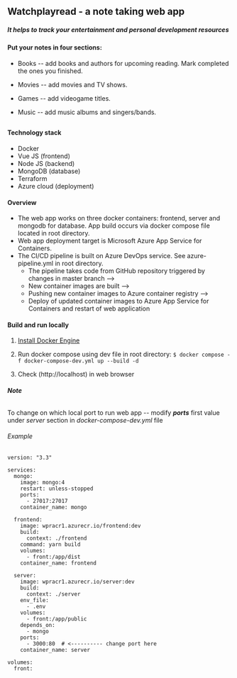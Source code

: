 ## Watchplayread - a note taking web app

##### *It helps to track your entertainment and personal development resources*

#### Put your notes in four sections:

* Books -- add books and authors for upcoming reading. Mark completed the ones you finished.

* Movies -- add movies and TV shows.

* Games -- add videogame titles.

* Music -- add music albums and singers/bands.

##

#### Technology stack

* Docker
* Vue JS (frontend)
* Node JS (backend)
* MongoDB (database)
* Terraform
* Azure cloud (deployment)

#### Overview

* The web app works on three docker containers: frontend, server and
mongodb for database. App build occurs via docker compose file located
in root directory.
* Web app deployment target is Microsoft Azure App Service for
Containers.
* The CI/CD pipeline is built on Azure DevOps service. See azure-pipeline.yml in root directory.
    * The pipeline takes code from GitHub repository triggered by changes in master branch -->
    * New container images are built --> 
    * Pushing new container images to Azure container registry --> 
    * Deploy of updated container images to Azure App Service for Containers and restart of web application

#### Build and run locally

1. [Install Docker Engine](https://docs.docker.com/engine/install/ubuntu/)

2. Run docker compose using dev file in root directory:
    `$ docker compose -f docker-compose-dev.yml up --build -d`

3. Check (http://localhost) in web browser

###### ***Note***

To change on which local port to run web app -- modify ***ports*** first value under *server* section in *docker-compose-dev.yml* file 

###### Example

```
version: "3.3"

services: 
  mongo:
    image: mongo:4
    restart: unless-stopped
    ports:
      - 27017:27017
    container_name: mongo
  
  frontend:
    image: wpracr1.azurecr.io/frontend:dev
    build: 
      context: ./frontend
    command: yarn build
    volumes:
      - front:/app/dist
    container_name: frontend

  server:
    image: wpracr1.azurecr.io/server:dev
    build: 
      context: ./server
    env_file:
      - .env
    volumes:
      - front:/app/public
    depends_on:
      - mongo
    ports:
      - 3000:80  # <---------- change port here
    container_name: server

volumes:
  front:

```
